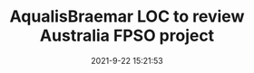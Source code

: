 ---
"title": "AqualisBraemar LOC to review Australia FPSO project"
"date": "2021-9-22 15:21:53"
"feed_name": "OFFSHOREMAG"
"feed_website": "https://www.offshore-mag.com/"
"feed_rss": "https://www.offshore-mag.com/__rss/website-scheduled-content.xml?input=%7B%22sectionAlias%22%3A%22home%22%7D"
"link": "https://www.offshore-mag.com/rigs-vessels/article/14210815/aqualisbraemar-loc-to-review-australia-fpso-project"
"file": "_posts/2021-1-1-bad08d553ae840edcaea1f6b11b7a6fe8117a976.md"
"accident": "0"
"drilling": "0"
"dead": "0"
"injured": "0"
"where": "unknown site"
---